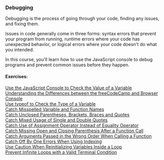 ### Debugging

Debugging is the process of going through your code, finding any issues, and fixing them.

Issues in code generally come in three forms: syntax errors that prevent your program from running, runtime errors where your code has unexpected behavior, or logical errors where your code doesn't do what you intended.

In this course, you'll learn how to use the JavaScript console to debug programs and prevent common issues before they happen.
#### Exercises:

[Use the JavaScript Console to Check the Value of a Variable<br />
Understanding the Differences between the freeCodeCamp and Browser Console<br />
Use typeof to Check the Type of a Variable<br />
Catch Misspelled Variable and Function Names<br />
Catch Unclosed Parentheses, Brackets, Braces and Quotes<br />
Catch Mixed Usage of Single and Double Quotes<br />
Catch Use of Assignment Operator Instead of Equality Operator<br />
Catch Missing Open and Closing Parenthesis After a Function Call<br />
Catch Arguments Passed in the Wrong Order When Calling a Function<br />
Catch Off By One Errors When Using Indexing<br />
Use Caution When Reinitializing Variables Inside a Loop<br />
Prevent Infinite Loops with a Valid Terminal Condition<br />][1]

[1]: https://github.com/Krasipeace/JavaScript-Algorithms-and-Data-Structures---freecodecamp.org/blob/main/Debugging/Exeercises%20%5B1-12%5D.js

